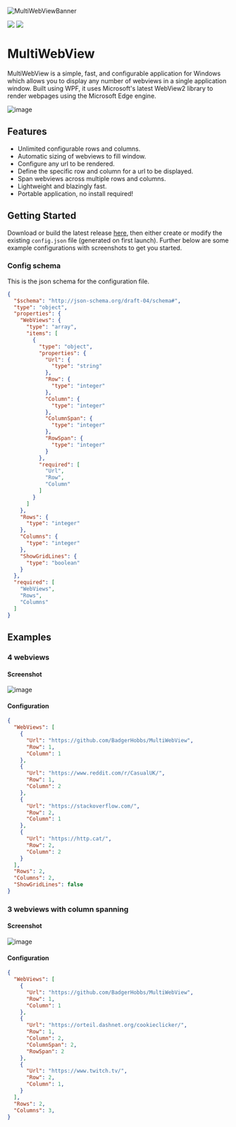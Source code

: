 
![MultiWebViewBanner](https://user-images.githubusercontent.com/23462440/188020773-11165258-13f7-495b-b22a-890085a22a72.png)

![](https://img.shields.io/github/downloads/BadgerHobbs/MultiWebView/total)
![](https://img.shields.io/github/v/tag/BadgerHobbs/MultiWebView?label=Latest%20Release)

# MultiWebView
MultiWebView is a simple, fast, and configurable application for Windows which allows you to display any number of webviews in a single application window. Built using WPF, it uses Microsoft's latest WebView2 library to render webpages using the Microsoft Edge engine.

![image](https://user-images.githubusercontent.com/23462440/188022719-f9685696-8e09-48f5-af78-49816d6cfcb2.png)

## Features

- Unlimited configurable rows and columns.
- Automatic sizing of webviews to fill window.
- Configure any url to be rendered.
- Define the specific row and column for a url to be displayed.
- Span webviews across multiple rows and columns.
- Lightweight and blazingly fast.
- Portable application, no install required!

## Getting Started
Download or build the latest release [here](https://github.com/BadgerHobbs/MultiWebView/releases), then either create or modify the existing `config.json` file (generated on first launch). Further below are some example configurations with screenshots to get you started.

### Config schema
This is the json schema for the configuration file.

```json
{
  "$schema": "http://json-schema.org/draft-04/schema#",
  "type": "object",
  "properties": {
    "WebViews": {
      "type": "array",
      "items": [
        {
          "type": "object",
          "properties": {
            "Url": {
              "type": "string"
            },
            "Row": {
              "type": "integer"
            },
            "Column": {
              "type": "integer"
            },
            "ColumnSpan": {
              "type": "integer"
            },
            "RowSpan": {
              "type": "integer"
            }
          },
          "required": [
            "Url",
            "Row",
            "Column"
          ]
        }
      ]
    },
    "Rows": {
      "type": "integer"
    },
    "Columns": {
      "type": "integer"
    },
    "ShowGridLines": {
      "type": "boolean"
    }
  },
  "required": [
    "WebViews",
    "Rows",
    "Columns"
  ]
}
```


## Examples

### 4 webviews

#### Screenshot
![image](https://user-images.githubusercontent.com/23462440/188022719-f9685696-8e09-48f5-af78-49816d6cfcb2.png)

#### Configuration
```json
{
  "WebViews": [
    {
      "Url": "https://github.com/BadgerHobbs/MultiWebView",
      "Row": 1,
      "Column": 1
    },
    {
      "Url": "https://www.reddit.com/r/CasualUK/",
      "Row": 1,
      "Column": 2
    },
    {
      "Url": "https://stackoverflow.com/",
      "Row": 2,
      "Column": 1
    },
    {
      "Url": "https://http.cat/",
      "Row": 2,
      "Column": 2
    }
  ],
  "Rows": 2,
  "Columns": 2,
  "ShowGridLines": false
}
```

### 3 webviews with column spanning

#### Screenshot
![image](https://user-images.githubusercontent.com/23462440/188043555-03e3c5ac-b165-4375-bd6d-ec97e7dc4dde.png)

#### Configuration
```json
{
  "WebViews": [
    {
      "Url": "https://github.com/BadgerHobbs/MultiWebView",
      "Row": 1,
      "Column": 1
    },
    {
      "Url": "https://orteil.dashnet.org/cookieclicker/",
      "Row": 1,
      "Column": 2,
	  "ColumnSpan": 2,
	  "RowSpan": 2
    },
    {
      "Url": "https://www.twitch.tv/",
      "Row": 2,
      "Column": 1,
    }
  ],
  "Rows": 2,
  "Columns": 3,
}
```

